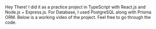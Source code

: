 Hey There! I did it as a practice project in TypeScript with React.js and Node.js + Express.js. For Database, I used PostgreSQL along with Prisma ORM. Below is a working video of the project. Feel free to go through the code.
